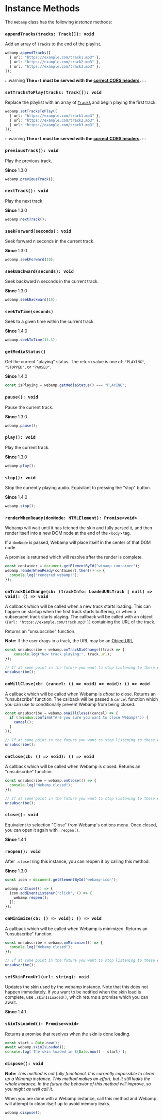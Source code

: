# Instance Methods

The `Webamp` class has the following _instance_ methods:

### `appendTracks(tracks: Track[]): void`

Add an array of [`Track`s](01_track.md) to the end of the playlist.

```ts
webamp.appendTracks([
  { url: "https://example.com/track1.mp3" },
  { url: "https://example.com/track2.mp3" },
  { url: "https://example.com/track3.mp3" },
]);
```

:::warning
**The `url` must be served with the [correct CORS headers](../guides/01_cors.md).**
:::

### `setTracksToPlay(tracks: Track[]): void`

Replace the playlist with an array of [`Track`s](01_track.md) and begin playing the first track.

```ts
webamp.setTracksToPlay([
  { url: "https://example.com/track1.mp3" },
  { url: "https://example.com/track2.mp3" },
  { url: "https://example.com/track3.mp3" },
]);
```

:::warning
**The `url` must be served with the [correct CORS headers](../guides/01_cors.md).**
:::

### `previousTrack(): void`

Play the previous track.

**Since** 1.3.0

```ts
webamp.previousTrack();
```

### `nextTrack(): void`

Play the next track.

**Since** 1.3.0

```ts
webamp.nextTrack();
```

### `seekForward(seconds): void`

Seek forward n seconds in the current track.

**Since** 1.3.0

```ts
webamp.seekForward(10);
```

### `seekBackward(seconds): void`

Seek backward n seconds in the current track.

**Since** 1.3.0

```ts
webamp.seekBackward(10);
```

### `seekToTime(seconds)`

Seek to a given time within the current track.

**Since** 1.4.0

```ts
webamp.seekToTime(15.5);
```

### `getMediaStatus()`

Get the current "playing" status. The return value is one of: `"PLAYING"`, `"STOPPED"`, or `"PAUSED"`.

**Since** 1.4.0

```ts
const isPlaying = webamp.getMediaStatus() === "PLAYING";
```

### `pause(): void`

Pause the current track.

**Since** 1.3.0

```ts
webamp.pause();
```

### `play(): void`

Play the current track.

**Since** 1.3.0

```ts
webamp.play();
```

### `stop(): void`

Stop the currently playing audio. Equivilant to pressing the "stop" button.

**Since** 1.4.0

```ts
webamp.stop();
```

### `renderWhenReady(domNode: HTMLElement): Promise<void>`

Webamp will wait until it has fetched the skin and fully parsed it, and then render itself into a new DOM node at the end of the `<body>` tag.

If a `domNode` is passed, Webamp will place itself in the center of that DOM node.

A promise is returned which will resolve after the render is complete.

```ts
const container = document.getElementById("winamp-container");
webamp.renderWhenReady(container).then(() => {
  console.log("rendered webamp!");
});
```

### `onTrackDidChange(cb: (trackInfo: LoadedURLTrack | null) => void): () => void`

A callback which will be called when a new track starts loading. This can happen on startup when the first track starts buffering, or when a subsequent track starts playing. The callback will be called with an object (`{url: 'https://example.com/track.mp3'}`) containing the URL of the track.

Returns an "unsubscribe" function.

**Note:** If the user drags in a track, the URL may be an [ObjectURL](https://developer.mozilla.org/en-US/docs/Web/API/URL/createObjectURL)

```ts
const unsubscribe = webamp.onTrackDidChange((track => {
    console.log("New track playing:", track.url);
});

// If at some point in the future you want to stop listening to these events:
unsubscribe();
```

### `onWillClose(cb: (cancel: () => void) => void): () => void`

A callback which will be called when Webamp is _about to_ close. Returns an "unsubscribe" function. The callback will be passed a `cancel` function which you can use to conditionally prevent Webamp from being closed.

```ts
const unsubscribe = webamp.onWillClose((cancel) => {
  if (!window.confirm("Are you sure you want to close Webamp?")) {
    cancel();
  }
});

// If at some point in the future you want to stop listening to these events:
unsubscribe();
```

### `onClose(cb: () => void): () => void`

A callback which will be called when Webamp is closed. Returns an "unsubscribe" function.

```ts
const unsubscribe = webamp.onClose(() => {
  console.log("Webamp closed");
});

// If at some point in the future you want to stop listening to these events:
unsubscribe();
```

### `close(): void`

Equivalent to selection "Close" from Webamp's options menu. Once closed, you can open it again with `.reopen()`.

**Since** 1.4.1

### `reopen(): void`

After `.close()`ing this instance, you can reopen it by calling this method.

**Since** 1.3.0

```ts
const icon = document.getElementById("webamp-icon");

webamp.onClose(() => {
  icon.addEventListener("click", () => {
    webamp.reopen();
  });
});
```

### `onMinimize(cb: () => void): () => void`

A callback which will be called when Webamp is minimized. Returns an "unsubscribe" function.

```ts
const unsubscribe = webamp.onMinimize(() => {
  console.log("Webamp closed");
});

// If at some point in the future you want to stop listening to these events:
unsubscribe();
```

### `setSkinFromUrl(url: string): void`

Updates the skin used by the webamp instance. Note that this does not happen immediately. If you want to be notified when the skin load is complete, use `.skinIsLoaded()`, which returns a promise which you can await.

**Since** 1.4.1

### `skinIsLoaded(): Promise<void>`

Returns a promise that resolves when the skin is done loading.

```ts
const start = Date.now();
await webamp.skinIsLoaded();
console.log(`The skin loaded in ${Date.now() - start}`);
```

### `dispose(): void`

**Note:** _This method is not fully functional. It is currently impossible to clean up a Winamp instance. This method makes an effort, but it still leaks the whole instance. In the future the behavior of this method will improve, so you might as well call it._

When you are done with a Webamp instance, call this method and Webamp will attempt to clean itself up to avoid memory leaks.

```ts
webamp.dispose();
```
